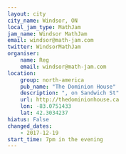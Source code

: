 ```yaml
---
layout: city
city_name: Windsor, ON
local_jam_type: MathJam
jam_name: Windsor MathJam
email: windsor@math-jam.com
twitter: WindsorMathJam
organiser:
    name: Reg
    email: windsor@math-jam.com
location:
    group: north-america
    pub_name: "The Dominion House"
    description: ", on Sandwich St"
    url: http://thedominionhouse.ca
    lon: -83.0751433
    lat: 42.3034237
hiatus: False
changed_dates:
    - 2017-12-19
start_time: 7pm in the evening
---
```

